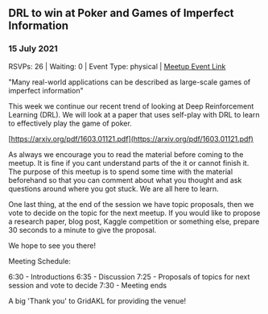 ## DRL to win at Poker and Games of Imperfect Information
### 15 July 2021
RSVPs: 26 | Waiting: 0 | Event Type: physical | [Meetup Event Link](https://www.meetup.com/Data-Science-Discussion-Auckland/events/277720911)

"Many real-world applications can be described as large-scale games of imperfect information"

This week we continue our recent trend of looking at Deep Reinforcement Learning (DRL). We will look at a paper that uses self-play with DRL to learn to effectively play the game of poker.

[https://arxiv.org/pdf/1603.01121.pdf](https://arxiv.org/pdf/1603.01121.pdf)

As always we encourage you to read the material before coming to the meetup. It is fine if you cant understand parts of the it or cannot finish it. The purpose of this meetup is to spend some time with the material beforehand so that you can comment about what you thought and ask questions around where you got stuck. We are all here to learn.

One last thing, at the end of the session we have topic proposals, then we vote to decide on the topic for the next meetup. If you would like to propose a research paper, blog post, Kaggle competition or something else, prepare 30 seconds to a minute to give the proposal.

We hope to see you there!

Meeting Schedule:

6:30 - Introductions
6:35 - Discussion
7:25 - Proposals of topics for next session and vote to decide
7:30 - Meeting ends

A big 'Thank you' to GridAKL for providing the venue!
